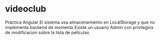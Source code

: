 # videoclub
Práctica Angular
El sistema usa almacenamiento en LocalStorage y que no implementa backend de momento
Existe un usuario Admin con privilegios de modificacion sobre la lista de películas
